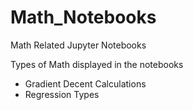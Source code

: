 # Math_Notebooks
Math Related Jupyter Notebooks

Types of Math displayed in the notebooks

- Gradient Decent Calculations 
- Regression Types 
